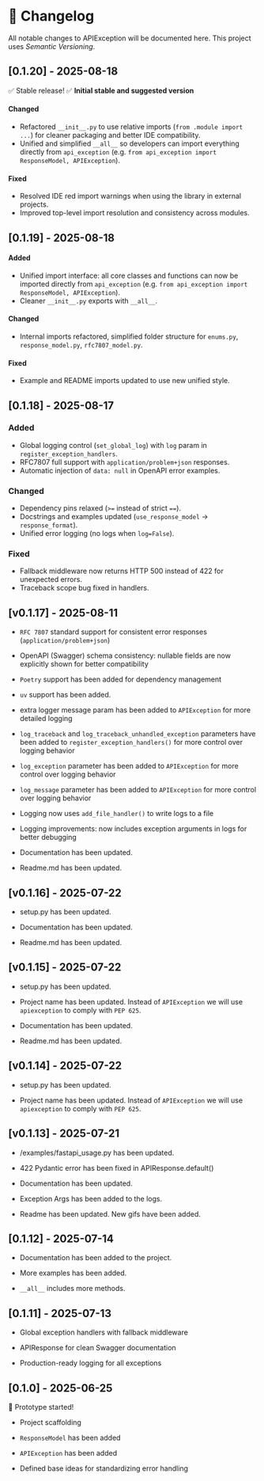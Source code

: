 # 📝 Changelog

All notable changes to APIException will be documented here.
This project uses *Semantic Versioning*.

## [0.1.20] - 2025-08-18
✅ Stable release!
✅ **Initial stable and suggested version**

#### Changed
- Refactored `__init__.py` to use relative imports (`from .module import ...`) for cleaner packaging and better IDE compatibility.
- Unified and simplified `__all__` so developers can import everything directly from `api_exception` (e.g. `from api_exception import ResponseModel, APIException`).

#### Fixed
- Resolved IDE red import warnings when using the library in external projects.
- Improved top-level import resolution and consistency across modules.


## [0.1.19] - 2025-08-18

#### Added
- Unified import interface: all core classes and functions can now be imported directly from `api_exception` (e.g. `from api_exception import ResponseModel, APIException`).
- Cleaner `__init__.py` exports with `__all__`.

#### Changed
- Internal imports refactored, simplified folder structure for `enums.py`, `response_model.py`, `rfc7807_model.py`.

#### Fixed
- Example and README imports updated to use new unified style.


## [0.1.18] - 2025-08-17


### Added
- Global logging control (`set_global_log`) with `log` param in `register_exception_handlers`.
- RFC7807 full support with `application/problem+json` responses.
- Automatic injection of `data: null` in OpenAPI error examples.

### Changed
- Dependency pins relaxed (`>=` instead of strict `==`).
- Docstrings and examples updated (`use_response_model` → `response_format`).
- Unified error logging (no logs when `log=False`).

### Fixed
- Fallback middleware now returns HTTP 500 instead of 422 for unexpected errors.
- Traceback scope bug fixed in handlers.

## [v0.1.17] - 2025-08-11

- `RFC 7807` standard support for consistent error responses (`application/problem+json`)

- OpenAPI (Swagger) schema consistency: nullable fields are now explicitly shown for better compatibility

- `Poetry` support has been added for dependency management

- `uv` support has been added.

- extra logger message param has been added to `APIException` for more detailed logging

- `log_traceback` and `log_traceback_unhandled_exception` parameters have been added to `register_exception_handlers()` for more control over logging behavior

- `log_exception` parameter has been added to `APIException` for more control over logging behavior

- `log_message` parameter has been added to `APIException` for more control over logging behavior

- Logging now uses `add_file_handler()` to write logs to a file

- Logging improvements: now includes exception arguments in logs for better debugging

- Documentation has been updated.    

- Readme.md has been updated. 


## [v0.1.16] - 2025-07-22

- setup.py has been updated.

- Documentation has been updated. 

- Readme.md has been updated. 


## [v0.1.15] - 2025-07-22

- setup.py has been updated.

- Project name has been updated. Instead of `APIException` we will use `apiexception` to comply with `PEP 625`.

- Documentation has been updated. 

- Readme.md has been updated. 

## [v0.1.14] - 2025-07-22

- setup.py has been updated.

- Project name has been updated. Instead of `APIException` we will use `apiexception` to comply with `PEP 625`.


## [v0.1.13] - 2025-07-21

- /examples/fastapi_usage.py has been updated.

- 422 Pydantic error has been fixed in APIResponse.default()

- Documentation has been updated.

- Exception Args has been added to the logs.

- Readme has been updated. New gifs have been added.



## [0.1.12] - 2025-07-14

- Documentation has been added to the project.

- More examples has been added.

- `__all__` includes more methods.


## [0.1.11] - 2025-07-13

- Global exception handlers with fallback middleware

- APIResponse for clean Swagger documentation

- Production-ready logging for all exceptions


## [0.1.0] - 2025-06-25

🚀 Prototype started!

- Project scaffolding

- `ResponseModel` has been added

- `APIException` has been added

- Defined base ideas for standardizing error handling

